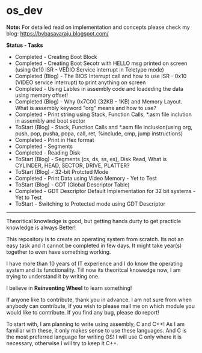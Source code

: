 # os_dev

**Note:** For detailed read on implementation and concepts please check my blog: https://bvbasavaraju.blogspot.com/

**Status            -   Tasks**

* Completed         -   Creating Boot Block
* Completed         -   Creating Boot Secotr with HELLO msg printed on screen (using 0x10 ISR - VEDIO Service interrupt in Teletype mode)
* Completed (Blog)  -   The BIOS Interrupt call and how to use ISR - 0x10 (VIDEO service interrupt) to print anything on screen
* Completed         -   Using Lables in assembly code and loadeding the data using memory offset!
* Completed (Blog)  -   Why 0x7C00 (32KB - 1KB) and Memory Layout. What is assembly keyword "org" means and how to use?
* Completed         -   Print string using Stack, Function Calls, *.asm file inclution in assembly and boot sector
* ToStart   (Blog)  -   Stack, Function Calls and *.asm file inclusion(using org, push, pop, pusha, popa, call, ret, %include, cmp, jump instructions)
* Completed         -   Print in Hex format
* Completed	        -   Segments
* Completed	        -   Reading Disk
* ToStart   (Blog)  -   Segments (cs, ds, ss, es), Disk Read, What is CYLINDER, HEAD, SECTOR, DRIVE, PLATTER?
* ToStart   (Blog)  -   32-bit Protcted Mode
* Completed         -   Print Data using Video Memory - Yet to Test
* ToStart   (Blog)  -   GDT (Global Descriptor Table)
* Completed         -   GDT Descriptor Default Implementation for 32 bit systems - Yet to Test
* ToStart           -   Switching to Protected mode using GDT Descriptor

-------------------------------------------------------------------------------------------------------------------------

Theoritical knowledge is good, but getting hands durty to get practicle knowledge is always Better!

This repository is to create an operating system from scratch. Its not an easy task and it cannot be completed in few days. It might take year(s) together to even have something working. 

I have more than 10 years of IT experience and I do know the operating system and its functionality. Till now its theoritcal knowedge now, I am trying to understand it by writing one.

I believe in **Reinventing Wheel** to learn something!

If anyone like to contribute, thank you in advance. I am not sure from when anybody can contribute, If you wish to please mail me on which module you would like to contribute.
If you find any bug, please do report!

To start with, I am planning to write using assembly, C and C++! As I am familiar with these, it only makes sense to use these languages. And C is the most preferred language for writing OS! I will use C only where it is necessary, otherwise I will try to keep it C++.
